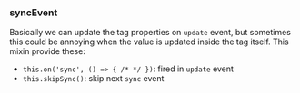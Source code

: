 ### syncEvent

Basically we can update the tag properties on `update` event, but sometimes this could be annoying when the value is updated inside the tag itself. This mixin provide these:

- `this.on('sync', () => { /* */ })`: fired in `update` event
- `this.skipSync()`: skip next `sync` event
